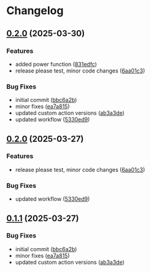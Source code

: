 # Changelog

## [0.2.0](https://github.com/onkard09/python-project/compare/v0.1.0...v0.2.0) (2025-03-30)


### Features

* added power function ([831edfc](https://github.com/onkard09/python-project/commit/831edfc9382eaecde36a5ce4b89fc75689377587))
* release please test, minor code changes ([6aa01c3](https://github.com/onkard09/python-project/commit/6aa01c3bb5cb39467f249bccb8deb6e82b2606c0))


### Bug Fixes

* initial commit ([bbc6a2b](https://github.com/onkard09/python-project/commit/bbc6a2b9e3bafa39b51ec1ffe0183c8b5b78d0f6))
* minor fixes ([ea7a815](https://github.com/onkard09/python-project/commit/ea7a81516afe49c01d8dae16d8c3f33e6543d9e4))
* updated custom action versions ([ab3a3de](https://github.com/onkard09/python-project/commit/ab3a3de9910a82cce03a2c61c3348255890f9996))
* updated workflow ([5330ed9](https://github.com/onkard09/python-project/commit/5330ed953a5cdeaa02979ef6ef9ed2fba07bb754))

## [0.2.0](https://github.com/onkard09/python-project/compare/v0.1.1...v0.2.0) (2025-03-27)


### Features

* release please test, minor code changes ([6aa01c3](https://github.com/onkard09/python-project/commit/6aa01c3bb5cb39467f249bccb8deb6e82b2606c0))


### Bug Fixes

* updated workflow ([5330ed9](https://github.com/onkard09/python-project/commit/5330ed953a5cdeaa02979ef6ef9ed2fba07bb754))

## [0.1.1](https://github.com/onkard09/python-project/compare/v0.1.0...v0.1.1) (2025-03-27)


### Bug Fixes

* initial commit ([bbc6a2b](https://github.com/onkard09/python-project/commit/bbc6a2b9e3bafa39b51ec1ffe0183c8b5b78d0f6))
* minor fixes ([ea7a815](https://github.com/onkard09/python-project/commit/ea7a81516afe49c01d8dae16d8c3f33e6543d9e4))
* updated custom action versions ([ab3a3de](https://github.com/onkard09/python-project/commit/ab3a3de9910a82cce03a2c61c3348255890f9996))
